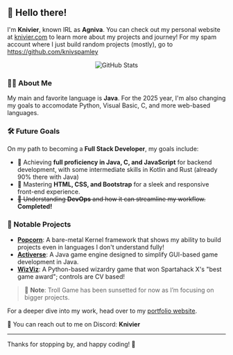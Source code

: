 ## 👋 Hello there!

I'm **Knivier**, known IRL as **Agniva**. You can check out my personal website at [knivier.com](https://knivier.com "Go to my Portfolio") to learn more about my projects and journey! For my spam account where I just build random projects (mostly), go to [https://github.com/knivspamley ](https://github.com/knivspamley)

<div align="center">
  <img src="https://github-readme-stats.vercel.app/api?username=knivier&theme=dark&show_icons=true&hide_border=true&count_private=true" alt="GitHub Stats" />
</div>

### 👨‍💻 About Me

My main and favorite language is **Java**. For the 2025 year, I'm also changing my goals to accomodate Python, Visual Basic, C, and more web-based languages. 

### 🛠️ Future Goals 

On my path to becoming a **Full Stack Developer**, my goals include:
- 🌟 Achieving **full proficiency in Java, C, and JavaScript** for backend development, with some intermediate skills in Kotlin and Rust (already 90% there with Java)
- 🎨 Mastering **HTML, CSS, and Bootstrap** for a sleek and responsive front-end experience.
- ~~🤔 Understanding **DevOps** and how it can streamline my workflow.~~ **Completed!**

### 🚀 Notable Projects

- **[Popcorn](https://github.com/knivier/Popcorn "Popcorn GitHub")**: A bare-metal Kernel framework that shows my ability to build projects even in languages I don't understand fully!
- **[Activerse](https://knivier.com/activerseinfo "Activerse Website")**: A Java game engine designed to simplify GUI-based game development in Java.
- **[WizViz](https://github.com/knivier/wizviz "WizViz GitHub Repo")**: A Python-based wizardry game that won Spartahack X's "best game award"; controls are CV based!

> 📝 **Note**: Troll Game has been sunsetted for now as I’m focusing on bigger projects. 

For a deeper dive into my work, head over to my [portfolio website](https://knivier.com "Go to my Portfolio").

💬 You can reach out to me on Discord: **Knivier**

---

Thanks for stopping by, and happy coding! 🚀
